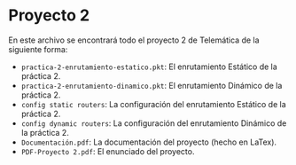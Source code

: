 # Proyecto 2

En este archivo se encontrará todo el proyecto 2 de Telemática de la siguiente forma:

- `practica-2-enrutamiento-estatico.pkt`: El enrutamiento Estático de la práctica 2.
- `practica-2-enrutamiento-dinamico.pkt`: El enrutamiento Dinámico de la práctica 2.
- `config static routers`: La configuración del enrutamiento Estático de la práctica 2.
- `config dynamic routers`: La configuración del enrutamiento Dinámico de la práctica 2.
- `Documentación.pdf`: La documentación del proyecto (hecho en LaTex).
- `PDF-Proyecto 2.pdf`: El enunciado del proyecto.